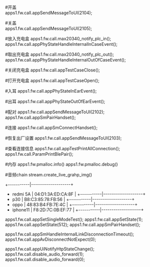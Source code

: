 #开盖  
apps1.fw.call.appSendMessageToUI(2104);

#关盖  
apps1.fw.call.appSendMessageToUI(2105);

#放入充电盒
apps1.fw.call.max20340_notify_plc_in();
apps1.fw.call.appPhyStateHandleInternalInCaseEvent();

#取出充电盒
apps1.fw.call.max20340_notify_plc_out();
apps1.fw.call.appPhyStateHandleInternalOutOfCaseEvent();

#关闭充电盒
apps1.fw.call.appTestCaseClose();

#打开充电盒
apps1.fw.call.appTestCaseOpen();

#入耳
apps1.fw.call.appPhyStateInEarEvent();

#出耳
apps1.fw.call.appPhyStateOutOfEarEvent();

#配对
apps1.fw.call.appSendMessageToUI(2102);
apps1.fw.call.appSmPairHandset();

#连接
apps1.fw.call.appSmConnectHandset();

#恢复出厂设置
apps1.fw.call.appSendMessageToUI(2103);

#查看连接信息
apps1.fw.call.appTestPrintAllConnection();
apps1.fw.call.ParamPrintBlePair();

#内存
apps1.fw.pmalloc.info()
apps1.fw.pmalloc.debug() 

#音频chain
stream.create_live_grahp_img()


+-----------|--------------------+
+  redmi 5A |  04:D1:3A:ED:CA:8F |
+-----------|--------------------+
+  p30      |  B8:C3:85:78:FB:56 |
+-----------|--------------------+
+  oppo     |  48:83:B4:FB:7E:4C |
+-----------|--------------------+
+  iphone11 |  F8:2D:7C:0B:EF:77 |
+-----------|--------------------+


apps1.fw.call.appSetSingleModeTest();
apps1.fw.call.appSetState(1);
apps1.fw.call.appSetState(512);
apps1.fw.call.appSmPairHandset();


apps1.fw.call.appSmHandleInternalLinkDisconnectionTimeout();
apps1.fw.call.appAvDisconnectNotExpect(0);

apps1.fw.call.appUiNotifyHtpStateChange();
apps1.fw.call.disable_audio_forward(1);
apps1.fw.call.disable_audio_forward(0);
